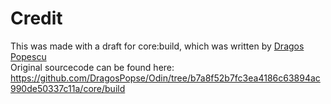 # Credit
This was made with a draft for core:build, which was written by [Dragos Popescu](https://github.com/DragosPopse)\
Original sourcecode can be found here: https://github.com/DragosPopse/Odin/tree/b7a8f52b7fc3ea4186c63894ac990de50337c11a/core/build
